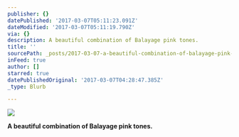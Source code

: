 ```yaml
---
publisher: {}
datePublished: '2017-03-07T05:11:23.091Z'
dateModified: '2017-03-07T05:11:19.790Z'
via: {}
description: A beautiful combination of Balayage pink tones.
title: ''
sourcePath: _posts/2017-03-07-a-beautiful-combination-of-balayage-pink-tones.md
inFeed: true
author: []
starred: true
datePublishedOriginal: '2017-03-07T04:28:47.385Z'
_type: Blurb

---
```

![](https://the-grid-user-content.s3-us-west-2.amazonaws.com/7c5eb524-9504-41f0-a3b8-a33065b5b4d9.jpg)

**A beautiful combination of Balayage pink tones.**